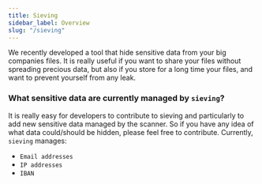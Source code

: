 ```yaml
---
title: Sieving
sidebar_label: Overview
slug: "/sieving"
---
```


We recently developed a tool that hide sensitive data from your big companies files. It is really useful if you want to share your files without spreading precious data, but also if you store for a long time your files, and want to prevent yourself from any leak.

### What sensitive data are currently managed by `sieving`?

It is really easy for developers to contribute to sieving and particularly to add new sensitive data managed by the scanner. So if you have any idea of what data could/should be hidden, please feel free to contribute. Currently, `sieving` manages:

- `Email addresses`
- `IP addresses`
- `IBAN`

